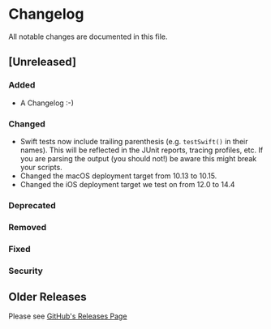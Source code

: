 # Changelog
All notable changes are documented in this file.

## [Unreleased]

### Added
- A Changelog :-)

### Changed
- Swift tests now include trailing parenthesis (e.g. `testSwift()` in their names).
  This will be reflected in the JUnit reports, tracing profiles, etc. If you are parsing the output (you should not!) be aware this might break your scripts.
- Changed the macOS deployment target from 10.13 to 10.15.
- Changed the iOS deployment target we test on from 12.0 to 14.4

### Deprecated

### Removed

### Fixed

### Security

## Older Releases
Please see [GitHub's Releases Page](https://github.com/MobileNativeFoundation/bluepill/releases)


